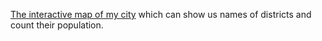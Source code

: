 <a href="http://sparkeboy.ru/innmap/">The interactive map of my city</a> which can show us names of districts and count their population.
